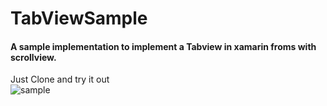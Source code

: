 # TabViewSample


#### A sample implementation to implement a Tabview in xamarin froms with scrollview.

Just Clone and try it out  
![sample](https://i.ibb.co/5Tpm7KJ/tabsample-1.gif)
